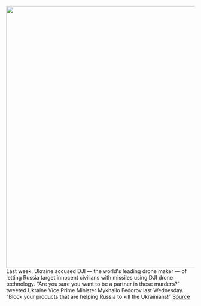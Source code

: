 <img src='https://cdn.vox-cdn.com/thumbor/o0WR08WFowdElo8zrSOBqOBN_8s=/0x0:2040x1360/1200x675/filters:focal(857x517:1183x843)/cdn.vox-cdn.com/uploads/chorus_image/image/70660440/acastro_220322_5097_0001.0.jpg' width='700px' /><br/>
Last week, Ukraine accused DJI — the world's leading drone maker — of letting Russia target innocent civilians with missiles using DJI drone technology. “Are you sure you want to be a partner in these murders?” tweeted Ukraine Vice Prime Minister Mykhailo Fedorov last Wednesday. “Block your products that are helping Russia to kill the Ukrainians!”
<a href='https://www.theverge.com/22985101/dji-aeroscope-ukraine-russia-drone-tracking'> Source <a/>